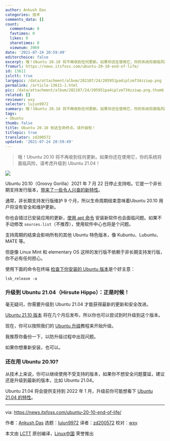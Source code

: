 ```yaml
---
author: Ankush Das
categories: 技术
comments_data: []
count:
  commentnum: 0
  favtimes: 0
  likes: 0
  sharetimes: 0
  viewnum: 3969
date: '2021-07-24 20:59:49'
editorchoice: false
excerpt: 哦！Ubuntu 20.10 将不再收到任何更新。如果你还在使用它，你的系统将面临风险，请考虑升级到 Ubuntu 21.04！
fromurl: https://news.itsfoss.com/ubuntu-20-10-end-of-life/
id: 13611
islctt: true
largepic: /data/attachment/album/202107/24/205951pa4iplzm734zziwp.png
permalink: /article-13611-1.html
pic: /data/attachment/album/202107/24/205951pa4iplzm734zziwp.png.thumb.jpg
related: []
reviewer: wxy
selector: lujun9972
summary: 哦！Ubuntu 20.10 将不再收到任何更新。如果你还在使用它，你的系统将面临风险，请考虑升级到 Ubuntu 21.04！
tags:
- Ubuntu
thumb: false
title: Ubuntu 20.10 到达生命终点，该升级啦！
titlepic: true
translator: zd200572
updated: '2021-07-24 20:59:49'
---
```



> 
> 哦！Ubuntu 20.10 将不再收到任何更新。如果你还在使用它，你的系统将面临风险，请考虑升级到 Ubuntu 21.04！
> 
> 
> 


![](/data/attachment/album/202107/24/205951pa4iplzm734zziwp.png)


Ubuntu 20.10（Groovy Gorilla）2021 年 7 月 22 日停止支持啦。它是一个非长期支持发行版本，[带来了一些令人兴奋的新特性](https://itsfoss.com/ubuntu-20-10-features/)。


通常，非长期支持发行版维护 9 个月，所以生命周期结束意味着Ubuntu 20.10 用户将没有安全和维护更新。


你也会错过已安装应用的更新，[使用 apt 命令](https://itsfoss.com/apt-command-guide/) 安装新软件也会面临问题。如果不手动修改 `sources.list`（不推荐），使用软件中心也将是个问题。


支持周期的结束会影响所有的其他 Ubuntu 特色版本，像 Kubuntu、Lubuntu、MATE 等。


但是像 Linux Mint 和 elementary OS 这样的发行版不依赖于非长期支持发行版，你不必有任何担心。


使用下面的命令在终端 [检查下你安装的 Ubuntu 版本](https://itsfoss.com/how-to-know-ubuntu-unity-version/)是个好主意：



```
lsb_release -a

```

### 升级到 Ubuntu 21.04（Hirsute Hippo）：正是时候！


毫无疑问，你需要升级到 Ubuntu 21.04 才能获得最新的更新和安全改进。


[Ubuntu 21.10 版本](https://news.itsfoss.com/ubuntu-21-10-release-schedule/) 将在几个月后发布，所以你也可以尝试到时升级到这个版本。


现在，你可以按照我们的 [Ubuntu 升级](https://itsfoss.com/upgrade-ubuntu-version/)教程来开始升级。


我推荐你备份一下，以防升级过程中出现问题。


如果你想重新安装，也可以。


### 还在用 Ubuntu 20.10?


从技术上来说，你可以继续使用不受支持的版本，如果你不想安全问题蔓延，建议还是升级到最新的版本，比如 Ubuntu 21.04。


Ubuntu 21.04 将会提供支持到 2022 年 1 月，升级前你可能想看下 [Ubuntu 21.04 的特性](https://news.itsfoss.com/ubuntu-21-04-features/)。




---


via: <https://news.itsfoss.com/ubuntu-20-10-end-of-life/>


作者：[Ankush Das](https://news.itsfoss.com/author/ankush/) 选题：[lujun9972](https://github.com/lujun9972) 译者：[zd200572](https://github.com/zd200572) 校对：[wxy](https://github.com/wxy)


本文由 [LCTT](https://github.com/LCTT/TranslateProject) 原创编译，[Linux中国](https://linux.cn/) 荣誉推出